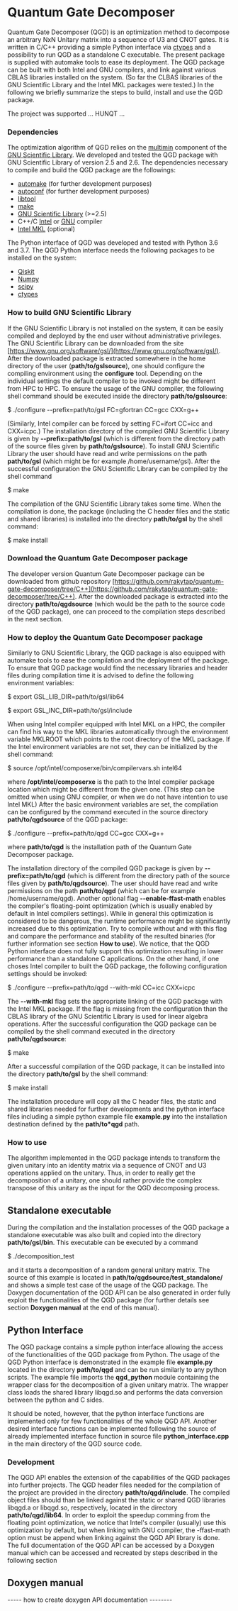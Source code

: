 # Quantum Gate Decomposer

Quantum Gate Decomposer (QGD) is an optimization method to decompose an arbitrary NxN Unitary matrix into a sequence of U3 and CNOT gates. 
It is written in C/C++ providing a simple Python interface via [ctypes](https://docs.python.org/3/library/ctypes.html) and a possibility to run QGD as a standalone C executable.
The present package is supplied with automake tools to ease its deployment.
The QGD package can be built with both Intel and GNU compilers, and link against various CBLAS libraries installed on the system.
(So far the CLBAS libraries of the GNU Scientific Library and the Intel MKL packages were tested.)
In the following we briefly summarize the steps to build, install and use the QGD package. 

The project was supported ... HUNQT ...

### Dependencies

The optimization algorithm of QGD relies on the [multimin](https://www.gnu.org/software/gsl/doc/html/multimin.html) component of the [GNU Scientific Library](https://www.gnu.org/software/gsl/doc/html/index.html). 
We developed and tested the QGD package with GNU Scientific Library of version 2.5 and 2.6.
The dependencies necessary to compile and build the QGD package are the followings:

* [automake](https://www.gnu.org/software/automake/) (for further development purposes)
* [autoconf](https://www.gnu.org/software/autoconf/) (for further development purposes)
* [libtool](https://www.gnu.org/software/libtool/)
* [make](https://www.gnu.org/software/make/)
* [GNU Scientific Library](https://www.gnu.org/software/gsl/doc/html/index.html) (>=2.5)
* C++/C [Intel](https://software.intel.com/content/www/us/en/develop/tools/compilers/c-compilers.html) or [GNU](https://gcc.gnu.org/) compiler
* [Intel MKL](https://software.intel.com/content/www/us/en/develop/tools/math-kernel-library.html) (optional)

The Python interface of QGD was developed and tested with Python 3.6 and 3.7.
The QGD Python interface needs the following packages to be installed on the system:

* [Qiskit](https://qiskit.org/documentation/install.html)
* [Numpy](https://numpy.org/install/)
* [scipy](https://www.scipy.org/install.html)
* [ctypes](https://docs.python.org/3/library/ctypes.html)



### How to build GNU Scientific Library

If the GNU Scientific Library is not installed on the system, it can be easily compiled and deployed by the end user without administrative privileges.
The GNU Scientific Library can be downloaded from the site [https://www.gnu.org/software/gsl/](https://www.gnu.org/software/gsl/).
After the downloaded package is extracted somewhere in the home directory of the user (**path/to/gslsource**), one should configure the compiling environment using the **configure** tool.
Depending on the individual settings the default compiler to be invoked might be different from HPC to HPC. 
To ensure the usage of the GNU compiler, the following shell command should be executed inside the directory **path/to/gslsource**:

$ ./configure --prefix=path/to/gsl FC=gfortran CC=gcc CXX=g++

(Similarly, Intel compiler can be forced by setting FC=ifort CC=icc and CXX=icpc.)
The installation directory of the compiled GNU Scientific Library is given by **--prefix=path/to/gsl** (which is different from the directory path of 
the source files given by **path/to/gslsource**).
To install GNU Scientific Library the user should have read and write permissions on the path **path/to/gsl** (which might be for example /home/username/gsl).
After the successful configuration the GNU Scientific Library can be compiled by the shell command

$ make

The compilation of the GNU Scientific Library takes some time. When the compilation is done, the package (including the C header files and the static and shared libraries) is installed into the directory **path/to/gsl** by the shell command:

$ make install

### Download the Quantum Gate Decomposer package

The developer version Quantum Gate Decomposer package can be downloaded from github repository [https://github.com/rakytap/quantum-gate-decomposer/tree/C++](https://github.com/rakytap/quantum-gate-decomposer/tree/C++).
After the downloaded package is extracted into the directory **path/to/qgdsource** (which would be the path to the source code of the QGD package), one can proceed to the compilation steps described in the next section.

### How to deploy the Quantum Gate Decomposer package

Similarly to GNU Scientific Library, the QGD package is also equipped with automake tools to ease the compilation and the deployment of the package.
To ensure that QGD package would find the necessary libraries and header files during compilation time it is advised to define the following environment variables:

$ export GSL_LIB_DIR=path/to/gsl/lib64

$ export GSL_INC_DIR=path/to/gsl/include

When using Intel compiler equipped with Intel MKL on a HPC, the compiler can find his way to the MKL libraries automatically through the environment variable MKLROOT which points to the root directory of the MKL package. 
If the Intel environment variables are not set, they can be initialized by the shell command:

$ source /opt/intel/composerxe/bin/compilervars.sh intel64

where **/opt/intel/composerxe** is the path to the Intel compiler package location which might be different from the given one.
(This step can be omitted when using GNU compiler, or when we do not have intention to use Intel MKL)
After the basic environment variables are set, the compilation can be configured by the command executed in the source directory **path/to/qgdsource** of the QGD package:

$ ./configure --prefix=path/to/qgd CC=gcc CXX=g++

where **path/to/qgd** is the installation path of the Quantum Gate Decomposer package.

The installation directory of the compiled QGD package is given by **--prefix=path/to/qgd** (which is different from the directory path of the source files given by **path/to/qgdsource**).
The user should have read and write permissions on the path **path/to/qgd** (which can be for example /home/username/qgd).
Another optional flag **--enable-ffast-math** enables the compiler's floating-point optimization (which is usually enabled by default in Intel compilers settings). 
While in general this optimization is considered to be dangerous, the runtime performance might be significantly increased due to this optimization. 
Try to compile without and with this flag and compare the performance and stability of the resulted binaries (for further information see section **How to use**).
We notice, that the QGD Python interface does not fully support this optimization resulting in lower performance than a standalone C applications.
On the other hand, if one choses Intel compiler to built the QGD package, the following configuration settings should be invoked:

$ ./configure --prefix=path/to/qgd --with-mkl CC=icc CXX=icpc

The **--with-mkl** flag sets the appropriate linking of the QGD package with the Intel MKL package.
If the flag is missing from the configuration than the CBLAS library of the GNU Scientific Library is used for linear algebra operations.
After the successful configuration the QGD package can be compiled by the shell command executed in the directory **path/to/qgdsource**:

$ make

After a successful compilation of the QGD package, it can be installed into the directory **path/to/gsl** by the shell command:

$ make install

The installation procedure will copy all the C header files, the static and shared libraries needed for further developments and the python interface files including a simple python example file **example.py** into the installation destination defined by the **path/to*qgd** path.


### How to use

The algorithm implemented in the QGD package intends to transform the given unitary into an identity matrix via a sequence of CNOT and U3 operations applied on the unitary. 
Thus, in order to really get the decomposition of a unitary, one should rather provide the complex transpose of this unitary as the input for the QGD decomposing process.

## Standalone executable

During the compilation and the installation processes of the QGD package a standalone executable was also built and copied into the directory **path/to/gsl/bin**. 
This executable can be executed by a command

$ ./decomposition_test

and it starts a decomposition of a random general unitary matrix. 
The source of this example is located in **path/to/qgdsource/test_standalone/** and shows a simple test case of the usage of the QGD package. 
The Doxygen documentation of the QGD API can be also generated in order fully exploit the functionalities of the QGD package (for further details see section **Doxygen manual** at the end of this manual).

## Python Interface

The QGD package contains a simple python interface allowing the access of the functionalities of the QGD package from Python. 
The usage of the QGD Python interface is demonstrated in the example file **example.py** located in the directory **path/to/qgd** and can be run similarly to any python scripts.
The example file imports the **qgd_python** module containing the wrapper class for the decomposition of a given unitary matrix.
The wrapper class loads the shared library libqgd.so and performs the data conversion between the python and C sides.

It should be noted, however, that the python interface functions are implemented only for few functionalities of the whole QGD API. 
Another desired interface functions can be implemented following the source of already implemented interface function in source file **python_interface.cpp** in the main directory of the QGD source code.


### Development

The QGD API enables the extension of the capabilities of the QGD packages into further projects. 
The QGD header files needed for the compilation of the project are provided in the directory **path/to/qgd/include**. 
The compiled object files should than be linked against the static or shared QGD libraries libqgd.a or libqgd.so, respectively,
located in the directory **path/to/qgd/lib64**.
In order to exploit the speedup comming from the floating point optimization, we notice that Intel's compiler (usually) use this optimization by default,
but when linking with GNU compiler, the -ffast-math option must be append when linking against the QGD API library is done.
The full documentation of the QGD API can be accessed by a Doxygen manual which can be accessed and recreated by steps described in the following section

## Doxygen manual

----- how to create doxygen API documentation --------
